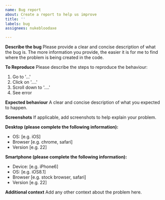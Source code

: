 ```yaml
---
name: Bug report
about: Create a report to help us improve
title: ''
labels: bug
assignees: nukebloodaxe

---
```


**Describe the bug**
Please provide a clear and concise description of what the bug is.  The more information you provide, the easier it is for me to find where the problem is being created in the code.

**To Reproduce**
Please describe the steps to reproduce the behaviour:
1. Go to '...'
2. Click on '....'
3. Scroll down to '....'
4. See error

**Expected behaviour**
A clear and concise description of what you expected to happen.

**Screenshots**
If applicable, add screenshots to help explain your problem.

**Desktop (please complete the following information):**
 - OS: [e.g. iOS]
 - Browser [e.g. chrome, safari]
 - Version [e.g. 22]

**Smartphone (please complete the following information):**
 - Device: [e.g. iPhone6]
 - OS: [e.g. iOS8.1]
 - Browser [e.g. stock browser, safari]
 - Version [e.g. 22]

**Additional context**
Add any other context about the problem here.
